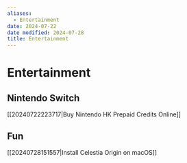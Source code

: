 ```yaml
---
aliases:
  - Entertainment
date: 2024-07-22
date modified: 2024-07-28
title: Entertainment
---
```


# Entertainment

## Nintendo Switch

[[20240722223717|Buy Nintendo HK Prepaid Credits Online]]

## Fun

[[20240728151557|Install Celestia Origin on macOS]]
